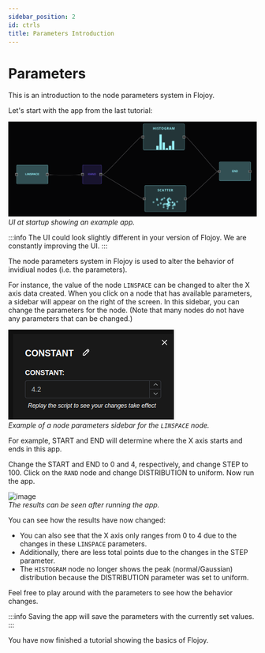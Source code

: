 ```yaml
---
sidebar_position: 2
id: ctrls
title: Parameters Introduction
---
```


# Parameters

This is an introduction to the node parameters system in Flojoy. 

Let's start with the app from the last tutorial:

![image](/img/introduction/connections.png)
*UI at startup showing an example app.*

:::info
The UI could look slightly different in your version of Flojoy. We are constantly improving the UI.
:::

The node parameters system in Flojoy is used to alter the behavior of invidiual nodes (i.e. the parameters). 

For instance, the value of the node `LINSPACE` can be changed to alter the X axis data created. When you click on a node that has available parameters, a sidebar will appear on the right of the screen. In this sidebar, you can change the parameters for the node. (Note that many nodes do not have any parameters that can be changed.)

![image](/img/introduction/sidebar.png) <br/>
*Example of a node parameters sidebar for the `LINSPACE` node.*

For example, START and END will determine where the X axis starts and ends in this app. 

Change the START and END to 0 and 4, respectively, and change STEP to 100. Click on the `RAND` node and change DISTRIBUTION to uniform. Now run the app. 

![image](/img/introduction/params_changed.png) <br/>
*The results can be seen after running the app.*

You can see how the results have now changed: 

- You can also see that the X axis only ranges from 0 to 4 due to the changes in these `LINSPACE` parameters. 
- Additionally, there are less total points due to the changes in the STEP parameter. 
- The `HISTOGRAM` node no longer shows the peak (normal/Gaussian) distribution because the DISTRIBUTION parameter was set to uniform.

Feel free to play around with the parameters to see how the behavior changes.

:::info
Saving the app will save the parameters with the currently set values.
:::

You have now finished a tutorial showing the basics of Flojoy.